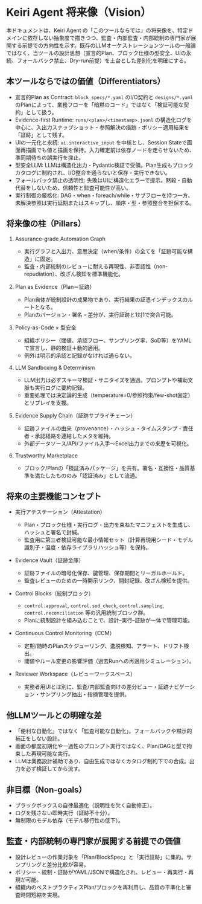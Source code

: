 # Keiri Agent 将来像（Vision）

本ドキュメントは、Keiri Agent の「このツールならでは」の将来像を、特定ドメインに依存しない抽象度で描きつつ、監査・内部監査・内部統制の専門家が展開する前提での方向性を示す。既存のLLMオーケストレーションツールの一般論ではなく、当ツールの設計思想（宣言的Plan、ブロック仕様の型安全、UIの永続、フォールバック禁止、Dry-run前提）を土台とした差別化を明確にする。

## 本ツールならではの価値（Differentiators）

- 宣言的Plan as Contract: `block_specs/*.yaml` のI/O契約と `designs/*.yaml` のPlanによって、業務フローを「暗黙のコード」ではなく「検証可能な契約」として扱う。
- Evidence-first Runtime: `runs/<plan>/<timestamp>.jsonl` の構造化ログを中心に、入出力スナップショット・参照解決の痕跡・ポリシー適用結果を「証跡」として残す。
- UIの一元化と永続: `ui.interactive_input` を中核とし、Session Stateで画面再描画でも値と描画を保持。入力確定前は依存ノードを走らせないため、準同期待ちの誤実行を抑止。
- 型安全LLM: LLMは構造化出力・Pydantic検証で受領。Plan生成もブロックカタログに制約され、I/O整合を通らないと保存・実行できない。
- フォールバック禁止の透明性: 失敗はUIに構造化エラーで提示。黙殺・自動代替をしないため、信頼性と監査可能性が高い。
- 実行制御の厳格化: DAG・when・foreach/while・サブフローを持つ一方、未解決参照は実行延期またはスキップし、順序・型・参照整合を担保する。

## 将来像の柱（Pillars）

1. Assurance-grade Automation Graph
   - 実行グラフと入出力、意思決定（when/条件）の全てを「証跡可能な構造」に固定。
   - 監査・内部統制のレビューに耐える再現性、非否認性（non-repudiation）、改ざん検知を標準機能化。

2. Plan as Evidence（Plan＝証跡）
   - Plan自体が統制設計の成果物であり、実行結果の証憑インデックスのルートとなる。
   - Planのバージョン・署名・差分が、実行証跡と1対1で突合可能。

3. Policy-as-Code × 型安全
   - 組織ポリシー（閾値、承認フロー、サンプリング率、SoD等）をYAMLで宣言し、静的検証＋動的適用。
   - 例外は明示的承認と記録がなければ通らない。

4. LLM Sandboxing & Determinism
   - LLM出力は必ずスキーマ検証・サニタイズを通過。プロンプトや補助文脈も実行ログに要約記録。
   - 重要処理では決定論的生成（temperature=0/参照拘束/few-shot固定）とリプレイを支援。

5. Evidence Supply Chain（証跡サプライチェーン）
   - 証跡ファイルの由来（provenance）・ハッシュ・タイムスタンプ・責任者・承認経路を連結したメタを維持。
   - 外部データソース/API/ファイル入手～Excel出力までの来歴を可視化。

6. Trustworthy Marketplace
   - ブロック/Planの「検証済みパッケージ」を共有。署名・互換性・品質基準を満たしたもののみ「認証済み」として流通。

## 将来の主要機能コンセプト

- 実行アテステーション（Attestation）
  - Plan・ブロック仕様・実行ログ・出力を束ねたマニフェストを生成し、ハッシュと署名で封緘。
  - 監査用に第三者検証可能な最小情報セット（計算再現用シード・モデル識別子・温度・依存ライブラリハッシュ等）を保持。

- Evidence Vault（証跡金庫）
  - 証跡ファイルの暗号化保存、鍵管理、保存期間とリーガルホールド。
  - 監査レビューのための一時開示リンク、開封記録、改ざん検知を提供。

- Control Blocks（統制ブロック）
  - `control.approval`, `control.sod_check`, `control.sampling`, `control.reconciliation` 等の汎用統制ブロック群。
  - Planに統制設計を組み込むことで、設計–実行–証跡が一体で管理可能。

- Continuous Control Monitoring（CCM）
  - 定期/随時のPlanスケジューリング、逸脱検知、アラート、ドリフト検出。
  - 閾値やルール変更の影響評価（過去Runへの再適用シミュレーション）。

- Reviewer Workspace（レビューワークスペース）
  - 実務者用UIとは別に、監査/内部監査向けの差分ビュー・証跡ナビゲーション・サンプリング抽出・指摘管理を提供。

## 他LLMツールとの明確な差

- 「便利な自動化」ではなく「監査可能な自動化」。フォールバックや黙示的補正をしない設計。
- 画面の都度初期化や一過性のプロンプト実行ではなく、Plan/DAGと型で拘束した再現可能な実行。
- LLMは業務設計補助であり、自由生成ではなくカタログ制約下での合成。出力を必ず検証してから流す。

## 非目標（Non-goals）

- ブラックボックスの自律最適化（説明性を欠く自動修正）。
- ログを残さない即時実行（証跡不十分）。
- 無制限のモデル依存（モデル移行性の低下）。

## 監査・内部統制の専門家が展開する前提での価値

- 設計レビューの作業対象を「Plan/BlockSpec」と「実行証跡」に集約。サンプリングと差分比較が容易。
- ポリシー・統制・証跡がYAML/JSONで構造化され、レビュー・再実行・再現が可能。
- 組織内のベストプラクティスPlan/ブロックを再利用し、品質の平準化と審査時間短縮を実現。


